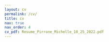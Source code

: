 ```yaml
---
layout: cv
permalink: /cv/
title: cv
nav: true
nav_order: 4
cv_pdf: Resume_Pirrone_Michelle_10_25_2022.pdf
---
```

